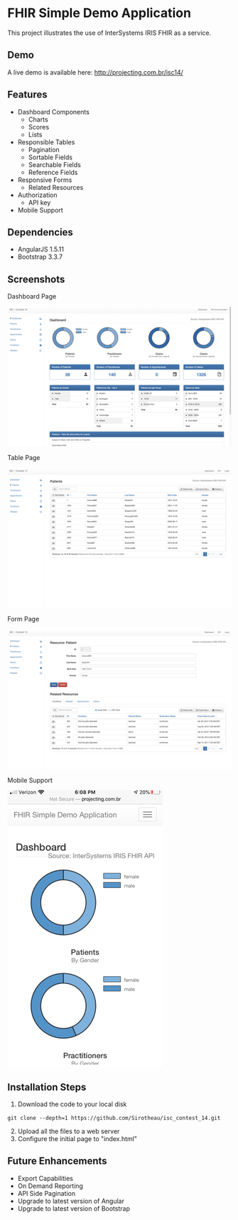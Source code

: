 # FHIR Simple Demo Application
This project illustrates the use of InterSystems IRIS FHIR as a service.

## Demo
A live demo is available here: http://projecting.com.br/isc14/

## Features
* Dashboard Components
  * Charts
  * Scores
  * Lists
* Responsible Tables
  * Pagination
  * Sortable Fields
  * Searchable Fields
  * Reference Fields
* Responsive Forms
  * Related Resources
* Authorization
  * API key
* Mobile Support

## Dependencies
* AngularJS 1.5.11
* Bootstrap 3.3.7

## Screenshots
Dashboard Page

![Dashboard Page](./images/readme_img_1.png)

Table Page

![Table Page](./images/readme_img_2.png)

Form Page

![Form Page](./images/readme_img_3.png)

Mobile Support

![Form Page](./images/readme_img_4.png)

## Installation Steps

1. Download the code to your local disk
```
git clone --depth=1 https://github.com/Sirotheau/isc_contest_14.git
```
2. Upload all the files to a web server
3. Configure the initial page to "index.html"

## Future Enhancements
* Export Capabilities
* On Demand Reporting
* API Side Pagination
* Upgrade to latest version of Angular
* Upgrade to latest version of Bootstrap
